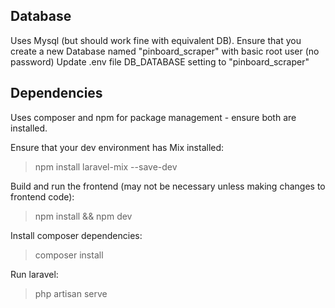 ## Database
Uses Mysql (but should work fine with equivalent DB).
Ensure that you create a new Database named "pinboard_scraper" with basic root user (no password)
Update .env file DB_DATABASE setting to "pinboard_scraper"

## Dependencies
Uses composer and npm for package management - ensure both are installed.

Ensure that your dev environment has Mix installed:
> npm install laravel-mix --save-dev

Build and run the frontend (may not be necessary unless making changes to frontend code):
> npm install && npm dev

Install composer dependencies:
> composer install

Run laravel:
> php artisan serve

